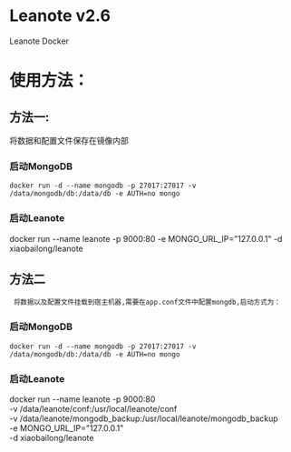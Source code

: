 # Leanote v2.6
Leanote Docker

# 使用方法：

## 方法一:
   将数据和配置文件保存在镜像内部

### 启动MongoDB

	docker run -d --name mongodb -p 27017:27017 -v /data/mongodb/db:/data/db -e AUTH=no mongo
	
### 启动Leanote

  docker run --name leanote -p 9000:80 -e MONGO_URL_IP="127.0.0.1" -d xiaobailong/leanote
      
## 方法二
	 将数据以及配置文件挂载到宿主机器,需要在app.conf文件中配置mongdb,启动方式为：
			
### 启动MongoDB

	docker run -d --name mongodb -p 27017:27017 -v /data/mongodb/db:/data/db -e AUTH=no mongo
	
### 启动Leanote

  docker run --name leanote -p 9000:80 \
  -v /data/leanote/conf:/usr/local/leanote/conf \
  -v /data/leanote/mongodb_backup:/usr/local/leanote/mongodb_backup \
  -e MONGO_URL_IP="127.0.0.1" \
  -d xiaobailong/leanote
  